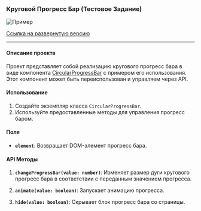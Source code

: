 ### Круговой Прогресс Бар (Тестовое Задание)

![Пример](https://github.com/S0R3X/circular-progress-bar/assets/105566101/3e365212-7c41-4e04-a985-65562039fcfc)

[Ссылка на развернутую версию](https://s0r3x.github.io/circular-progress-bar/)

---

#### Описание проекта

Проект представляет собой реализацию кругового прогресс бара в виде компонента [CircularProgressBar](https://github.com/S0R3X/circular-progress-bar/tree/master/src/components/CircularProgressBar) с примером его использования. Этот компонент может быть переиспользован и управляем через API.

#### Использование

1. Создайте экземпляр класса `CircularProgressBar`.
2. Используйте предоставленные методы для управления прогресс баром.

#### Поля

- **`element`**: Возвращает DOM-элемент прогресс бара.

#### API Методы

1. **`changeProgressBar(value: number)`**: Изменяет размер дуги кругового прогресс бара в соответствии с переданным значением прогресса.
   
2. **`animate(value: boolean)`**: Запускает анимацию прогресса.

3. **`hide(value: boolean)`**: Скрывает блок прогресс бара со страницы.

